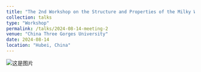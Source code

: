```yaml
---
title: "The 2nd Workshop on the Structure and Properties of the Milky Way and Nearby Galaxies"
collection: talks
type: "Workshop"
permalink: /talks/2024-08-14-meeting-2
venue: "China Three Gorges University"
date: 2024-08-14
location: "Hubei, China"
---
```


![这是图片](../images/sanxia.jpg "para")
